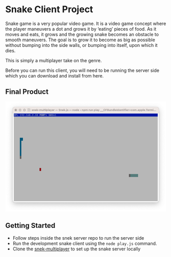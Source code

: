 # Snake Client Project

Snake game is a very popular video game. It is a video game concept where the player maneuvers a dot and grows it by ‘eating’ pieces of food. As it moves and eats, it grows and the growing snake becomes an obstacle to smooth maneuvers. The goal is to grow it to become as big as possible without bumping into the side walls, or bumping into itself, upon which it dies.

This is simply a multiplayer take on the genre.

Before you can run this client, you will need to be running the server side which you can download and install from here. 

## Final Product

!["screenshot description"](./image/finalResult.png)

## Getting Started

- Follow steps inside the snek server repo to run the server side
- Run the development snake client using the `node play.js` command.
- Clone the [snek-multiplayer](https://github.com/lighthouse-labs/snek-multiplayer) to set up the snake server locally
